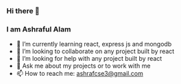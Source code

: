 ### Hi there 👋

<!--
**ashrafcse3/ashrafcse3** is a ✨ _special_ ✨ repository because its `README.md` (this file) appears on your GitHub profile.

Here are some ideas to get you started:

- 🔭 I’m currently working on ...
- 🌱 I’m currently learning react, express js and mongodb
- 👯 I’m looking to collaborate on any project built by react
- 🤔 I’m looking for help with any project built by react
- 💬 Ask me about my projects or to work with me
- 📫 How to reach me: ashrafcse3@gmail.com
- ⚡ Fun fact: ...
-->

### I am Ashraful Alam
- 🌱 I’m currently learning react, express js and mongodb
- 👯 I’m looking to collaborate on any project built by react
- 🤔 I’m looking for help with any project built by react
- 💬 Ask me about my projects or to work with me
- 📫 How to reach me: ashrafcse3@gmail.com
